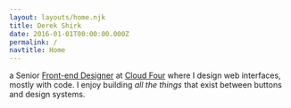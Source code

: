 ```yaml
---
layout: layouts/home.njk
title: Derek Shirk
date: 2016-01-01T00:00:00.000Z
permalink: /
navtitle: Home
---
```


a Senior [Front-end Designer](https://cloudfour.com/thinks/were-hiring-front-end-designer/) at [Cloud Four](https://cloudfour.com) where I design web interfaces, mostly with code. I enjoy building _all the things_ that exist between buttons and design systems.
